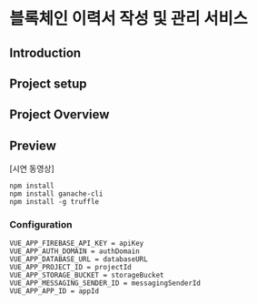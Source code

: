 # 블록체인 이력서 작성 및 관리 서비스
## Introduction

## Project setup

## Project Overview

## Preview

[시연 동영상]

```
npm install
npm install ganache-cli
npm install -g truffle
```

### Configuration
```
VUE_APP_FIREBASE_API_KEY = apiKey
VUE_APP_AUTH_DOMAIN = authDomain
VUE_APP_DATABASE_URL = databaseURL
VUE_APP_PROJECT_ID = projectId
VUE_APP_STORAGE_BUCKET = storageBucket
VUE_APP_MESSAGING_SENDER_ID = messagingSenderId
VUE_APP_APP_ID = appId
```

